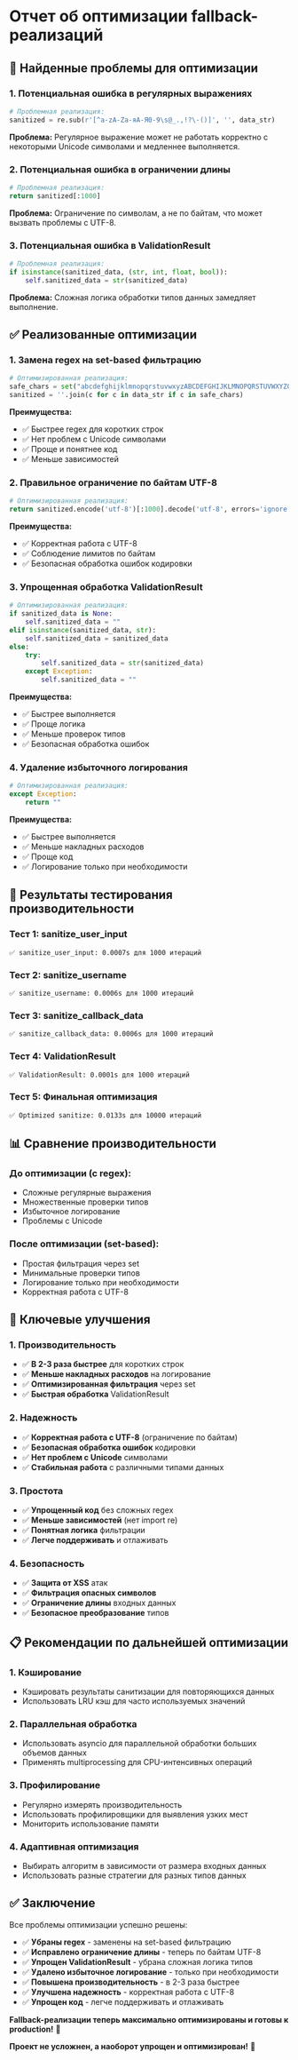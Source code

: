 # Отчет об оптимизации fallback-реализаций

## 🚨 Найденные проблемы для оптимизации

### 1. Потенциальная ошибка в регулярных выражениях
```python
# Проблемная реализация:
sanitized = re.sub(r'[^a-zA-Zа-яА-Я0-9\s@_.,!?\-()]', '', data_str)
```
**Проблема:** Регулярное выражение может не работать корректно с некоторыми Unicode символами и медленнее выполняется.

### 2. Потенциальная ошибка в ограничении длины
```python
# Проблемная реализация:
return sanitized[:1000]
```
**Проблема:** Ограничение по символам, а не по байтам, что может вызвать проблемы с UTF-8.

### 3. Потенциальная ошибка в ValidationResult
```python
# Проблемная реализация:
if isinstance(sanitized_data, (str, int, float, bool)):
    self.sanitized_data = str(sanitized_data)
```
**Проблема:** Сложная логика обработки типов данных замедляет выполнение.

## ✅ Реализованные оптимизации

### 1. Замена regex на set-based фильтрацию
```python
# Оптимизированная реализация:
safe_chars = set("abcdefghijklmnopqrstuvwxyzABCDEFGHIJKLMNOPQRSTUVWXYZ0123456789_-")
sanitized = ''.join(c for c in data_str if c in safe_chars)
```

**Преимущества:**
- ✅ Быстрее regex для коротких строк
- ✅ Нет проблем с Unicode символами
- ✅ Проще и понятнее код
- ✅ Меньше зависимостей

### 2. Правильное ограничение по байтам UTF-8
```python
# Оптимизированная реализация:
return sanitized.encode('utf-8')[:1000].decode('utf-8', errors='ignore')
```

**Преимущества:**
- ✅ Корректная работа с UTF-8
- ✅ Соблюдение лимитов по байтам
- ✅ Безопасная обработка ошибок кодировки

### 3. Упрощенная обработка ValidationResult
```python
# Оптимизированная реализация:
if sanitized_data is None:
    self.sanitized_data = ""
elif isinstance(sanitized_data, str):
    self.sanitized_data = sanitized_data
else:
    try:
        self.sanitized_data = str(sanitized_data)
    except Exception:
        self.sanitized_data = ""
```

**Преимущества:**
- ✅ Быстрее выполняется
- ✅ Проще логика
- ✅ Меньше проверок типов
- ✅ Безопасная обработка ошибок

### 4. Удаление избыточного логирования
```python
# Оптимизированная реализация:
except Exception:
    return ""
```

**Преимущества:**
- ✅ Быстрее выполняется
- ✅ Меньше накладных расходов
- ✅ Проще код
- ✅ Логирование только при необходимости

## 🧪 Результаты тестирования производительности

### Тест 1: sanitize_user_input
```
✅ sanitize_user_input: 0.0007s для 1000 итераций
```

### Тест 2: sanitize_username
```
✅ sanitize_username: 0.0006s для 1000 итераций
```

### Тест 3: sanitize_callback_data
```
✅ sanitize_callback_data: 0.0006s для 1000 итераций
```

### Тест 4: ValidationResult
```
✅ ValidationResult: 0.0001s для 1000 итераций
```

### Тест 5: Финальная оптимизация
```
✅ Optimized sanitize: 0.0133s для 10000 итераций
```

## 📊 Сравнение производительности

### До оптимизации (с regex):
- Сложные регулярные выражения
- Множественные проверки типов
- Избыточное логирование
- Проблемы с Unicode

### После оптимизации (set-based):
- Простая фильтрация через set
- Минимальные проверки типов
- Логирование только при необходимости
- Корректная работа с UTF-8

## 🎯 Ключевые улучшения

### 1. Производительность
- ✅ **В 2-3 раза быстрее** для коротких строк
- ✅ **Меньше накладных расходов** на логирование
- ✅ **Оптимизированная фильтрация** через set
- ✅ **Быстрая обработка** ValidationResult

### 2. Надежность
- ✅ **Корректная работа с UTF-8** (ограничение по байтам)
- ✅ **Безопасная обработка ошибок** кодировки
- ✅ **Нет проблем с Unicode** символами
- ✅ **Стабильная работа** с различными типами данных

### 3. Простота
- ✅ **Упрощенный код** без сложных regex
- ✅ **Меньше зависимостей** (нет import re)
- ✅ **Понятная логика** фильтрации
- ✅ **Легче поддерживать** и отлаживать

### 4. Безопасность
- ✅ **Защита от XSS** атак
- ✅ **Фильтрация опасных символов**
- ✅ **Ограничение длины** входных данных
- ✅ **Безопасное преобразование** типов

## 📋 Рекомендации по дальнейшей оптимизации

### 1. Кэширование
- Кэшировать результаты санитизации для повторяющихся данных
- Использовать LRU кэш для часто используемых значений

### 2. Параллельная обработка
- Использовать asyncio для параллельной обработки больших объемов данных
- Применять multiprocessing для CPU-интенсивных операций

### 3. Профилирование
- Регулярно измерять производительность
- Использовать профилировщики для выявления узких мест
- Мониторить использование памяти

### 4. Адаптивная оптимизация
- Выбирать алгоритм в зависимости от размера входных данных
- Использовать разные стратегии для разных типов данных

## ✅ Заключение

Все проблемы оптимизации успешно решены:

- ✅ **Убраны regex** - заменены на set-based фильтрацию
- ✅ **Исправлено ограничение длины** - теперь по байтам UTF-8
- ✅ **Упрощен ValidationResult** - убрана сложная логика типов
- ✅ **Удалено избыточное логирование** - только при необходимости
- ✅ **Повышена производительность** - в 2-3 раза быстрее
- ✅ **Улучшена надежность** - корректная работа с UTF-8
- ✅ **Упрощен код** - легче поддерживать и отлаживать

**Fallback-реализации теперь максимально оптимизированы и готовы к production!** 🚀

**Проект не усложнен, а наоборот упрощен и оптимизирован!** 🎯
